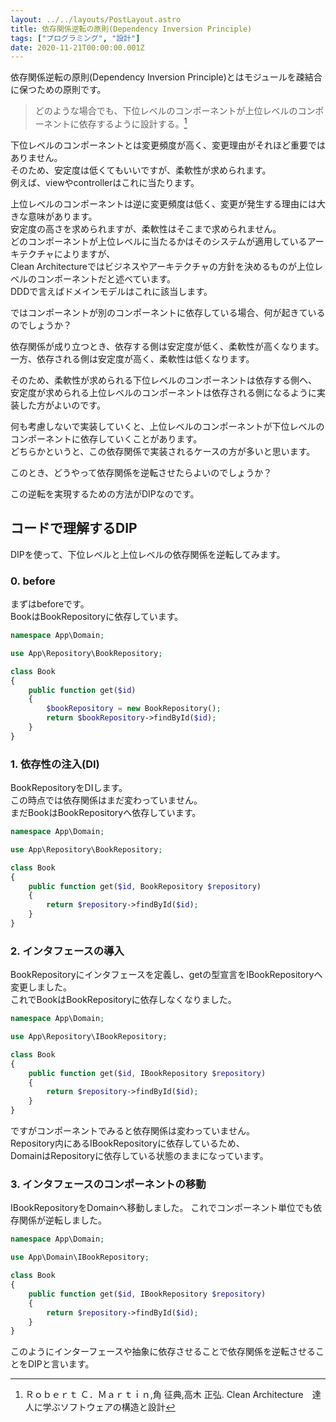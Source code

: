 ```yaml
---
layout: ../../layouts/PostLayout.astro
title: 依存関係逆転の原則(Dependency Inversion Principle)
tags: ["プログラミング", "設計"]
date: 2020-11-21T00:00:00.001Z
---
```


依存関係逆転の原則(Dependency Inversion Principle)とはモジュールを疎結合に保つための原則です。

> どのような場合でも、下位レベルのコンポーネントが上位レベルのコンポーネントに依存するように設計する。[^1]

下位レベルのコンポーネントとは変更頻度が高く、変更理由がそれほど重要ではありません。  
そのため、安定度は低くてもいいですが、柔軟性が求められます。  
例えば、viewやcontrollerはこれに当たります。  

上位レベルのコンポーネントは逆に変更頻度は低く、変更が発生する理由には大きな意味があります。  
安定度の高さを求められますが、柔軟性はそこまで求められません。  
どのコンポーネントが上位レベルに当たるかはそのシステムが適用しているアーキテクチャによりますが、  
Clean Architectureではビジネスやアーキテクチャの方針を決めるものが上位レベルのコンポーネントだと述べています。  
DDDで言えばドメインモデルはこれに該当します。

ではコンポーネントが別のコンポーネントに依存している場合、何が起きているのでしょうか？

依存関係が成り立つとき、依存する側は安定度が低く、柔軟性が高くなります。  
一方、依存される側は安定度が高く、柔軟性は低くなります。

そのため、柔軟性が求められる下位レベルのコンポーネントは依存する側へ、  
安定度が求められる上位レベルのコンポーネントは依存される側になるように実装した方がよいのです。

何も考慮しないで実装していくと、上位レベルのコンポーネントが下位レベルのコンポーネントに依存していくことがあります。  
どちらかというと、この依存関係で実装されるケースの方が多いと思います。

このとき、どうやって依存関係を逆転させたらよいのでしょうか？

この逆転を実現するための方法がDIPなのです。

## コードで理解するDIP

DIPを使って、下位レベルと上位レベルの依存関係を逆転してみます。

### 0. before

まずはbeforeです。  
BookはBookRepositoryに依存しています。

```php
namespace App\Domain;

use App\Repository\BookRepository;

class Book
{
    public function get($id)
    {
        $bookRepository = new BookRepository();
        return $bookRepository->findById($id);
    }
}
```

### 1. 依存性の注入(DI)

BookRepositoryをDIします。  
この時点では依存関係はまだ変わっていません。  
まだBookはBookRepositoryへ依存しています。

```php
namespace App\Domain;

use App\Repository\BookRepository;

class Book
{
    public function get($id, BookRepository $repository)
    {
        return $repository->findById($id);
    }
}
```

### 2. インタフェースの導入

BookRepositoryにインタフェースを定義し、getの型宣言をIBookRepositoryへ変更しました。  
これでBookはBookRepositoryに依存しなくなりました。  

```php
namespace App\Domain;

use App\Repository\IBookRepository;

class Book
{
    public function get($id, IBookRepository $repository)
    {
        return $repository->findById($id);
    }
}
```

ですがコンポーネントでみると依存関係は変わっていません。  
Repository内にあるIBookRepositoryに依存しているため、  
DomainはRepositoryに依存している状態のままになっています。

### 3. インタフェースのコンポーネントの移動

IBookRepositoryをDomainへ移動しました。
これでコンポーネント単位でも依存関係が逆転しました。

```php
namespace App\Domain;

use App\Domain\IBookRepository;

class Book
{
    public function get($id, IBookRepository $repository)
    {
        return $repository->findById($id);
    }
}
```

このようにインターフェースや抽象に依存させることで依存関係を逆転させることをDIPと言います。

[^1]: Ｒｏｂｅｒｔ Ｃ．Ｍａｒｔｉｎ,角 征典,高木 正弘. Clean Architecture　達人に学ぶソフトウェアの構造と設計
